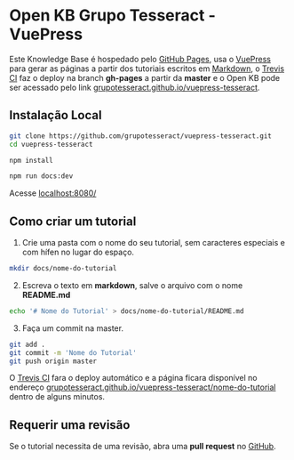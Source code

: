 # Open KB Grupo Tesseract - VuePress

Este Knowledge Base é hospedado pelo [GitHub Pages](https://pages.github.com/ 'GitHub Pages Home Page'), usa o [VuePress](https://vuepress.vuejs.org/ 'VuePress Home Page') para gerar as páginas a partir dos tutoriais escritos em [Markdown](https://github.com/adam-p/markdown-here/wiki/Markdown-Cheatsheet 'Markdown Cheatsheet'), o [Trevis CI](https://travis-ci.org/ 'Trevis CI Home Page') faz o deploy na branch **gh-pages** a partir da **master** e o Open KB pode ser acessado pelo link [grupotesseract.github.io/vuepress-tesseract](https://grupotesseract.github.io/vuepress-tesseract/ 'Open KB Grupo Tesseract Home Page').

## Instalação Local

```bash
git clone https://github.com/grupotesseract/vuepress-tesseract.git
cd vuepress-tesseract

npm install

npm run docs:dev
```

Acesse [localhost:8080/](http://localhost:8080/)

## Como criar um tutorial

1. Crie uma pasta com o nome do seu tutorial, sem caracteres especiais e com hífen no lugar do espaço.

```bash
mkdir docs/nome-do-tutorial
```

2. Escreva o texto em **markdown**, salve o arquivo com o nome **README.md**

```bash
echo '# Nome do Tutorial' > docs/nome-do-tutorial/README.md
```

3. Faça um commit na master.

```bash
git add .
git commit -m 'Nome do Tutorial'
git push origin master
```

O [Trevis CI](https://travis-ci.org/ 'Trevis CI Home Page') fara o deploy automático e a página ficara disponível no endereço [grupotesseract.github.io/vuepress-tesseract/nome-do-tutorial](https://grupotesseract.github.io/vuepress-tesseract/nome-do-tutorial 'Open KB Grupo Tesseract Home Page') dentro de alguns minutos.

## Requerir uma revisão

Se o tutorial necessita de uma revisão, abra uma **pull request** no [GitHub](https://github.com/grupotesseract/vuepress-tesseract 'GitHub Home Page').
